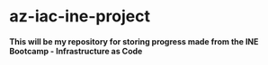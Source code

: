 # az-iac-ine-project

#### This will be my repository for storing progress made from the INE Bootcamp - Infrastructure as Code
